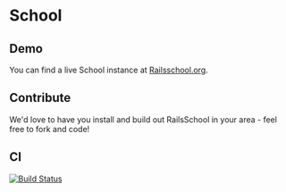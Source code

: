 School
======

Demo
----

You can find a live School instance at [Railsschool.org](//www.railsschool.org).

Contribute
----
We'd love to have you install and build out RailsSchool in your area - feel free to fork and code!

CI
--

[![Build Status](https://secure.travis-ci.org/rails-school/school.png?branch=master)](http://travis-ci.org/rails-school/school)
